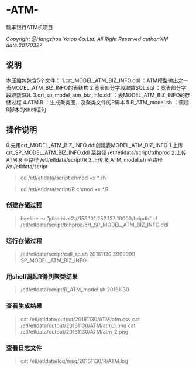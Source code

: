 # -ATM-
瑞丰银行ATM机项目

*Copyright @Hangzhou Yatop Co.Ltd.*
*All Right Reserved*
*author:XM*
*date:20170327*

## 说明

本压缩包包含5个文件：
1.crt_MODEL_ATM_BIZ_INFO.ddl ：ATM模型输出之一表MODEL_ATM_BIZ_INFO的表结构
2.宽表部分字段取数SQL.sql ：宽表部分字段取数SQL
3.crt_sp_model_atm_biz_info.ddl ：表MODEL_ATM_BIZ_INFO的存储过程
4.ATM.R ：生成聚类图，及聚类文件的R脚本
5.R_ATM_model.sh ：调起R脚本的shell语句


## 操作说明

0.先用crt_MODEL_ATM_BIZ_INFO.ddl创建表MODEL_ATM_BIZ_INFO
1.上传 crt_SP_MODEL_ATM_BIZ_INFO.ddl 至路径 /etl/etldata/script/tdhproc
2.上传 ATM.R 至路径 /etl/etldata/script/R
3.上传 R_ATM_model.sh 至路径 /etl/etldata/script

>cd /etl/etldata/script
>chmod +x *.sh

>cd /etl/etldata/script/R
>chmod +x *.R

### 创建存储过程

>beeline -u "jdbc:hive2://155.101.252.127:10000/bdpdb" -f /etl/etldata/script/tdhproc/crt_SP_MODEL_ATM_BIZ_INFO.ddl

### 运行存储过程

>/etl/etldata/script/call_sp.sh 20161130 3999999 SP_MODEL_ATM_BIZ_INFO

### 用shell调起R得到聚类结果

>/etl/etldata/script/R_ATM_model.sh 20161130

### 查看生成结果

>cat /etl/etldata/output/20161130/ATM/atm.csv 
>cat /etl/etldata/output/20161130/ATM/atm_1.png
>cat /etl/etldata/output/20161130/ATM/atm_2.png

### 查看日志文件

>cat /etl/etldata/log/msg/20161130/R/ATM.log


